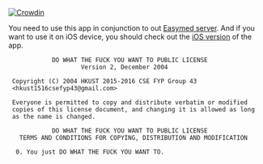 [![Crowdin](https://d322cqt584bo4o.cloudfront.net/ehr-android/localized.svg)](https://crowdin.com/project/ehr-android)

You need to use this app in conjunction to out [Easymed server](https://github.com/hkust1516csefyp43/ehr-server). And if you want to use it on iOS device, you should check out the [iOS version](https://github.com/hkust1516csefyp43/ehr-ios) of the app.

```
            DO WHAT THE FUCK YOU WANT TO PUBLIC LICENSE
                    Version 2, December 2004

 Copyright (C) 2004 HKUST 2015-2016 CSE FYP Group 43 
 <hkust1516csefyp43@gmail.com>

 Everyone is permitted to copy and distribute verbatim or modified
 copies of this license document, and changing it is allowed as long
 as the name is changed.

            DO WHAT THE FUCK YOU WANT TO PUBLIC LICENSE
   TERMS AND CONDITIONS FOR COPYING, DISTRIBUTION AND MODIFICATION

  0. You just DO WHAT THE FUCK YOU WANT TO.

```